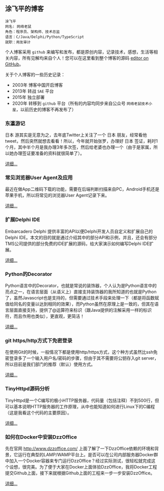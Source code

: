 ## 涂飞平的博客

~~~
涂飞平
网名: 网络老鼠
角色：程序员、架构师、技术总监
语言：C/Java/Delphi/Python/TypeScript
就职：用友审计
~~~

个人博客采用 `github` 来编写和发布，都是原创内容，记录技术，感想，生活等相关内容，所有见解均来自个人！您可以在这里看到整个博客的源码 [editor on GitHub](https://github.com/tufeiping/tufeiping.github.io/edit/master/README.md)。

关于个人博客的一些历史记录：

- 2003年 博客中国开启博客
- 2013年 转战 `SAE` 平台
- 2015年 独立部署
- 2020年 转移到 `github` 平台（所有的内容均同步来自公众号 `网络老鼠技术小屋`，以前历史的博客不再发布了） 


### 东瀛游记

日本 游其实是无意为之，去年底Twitter上关注了一个 日本 朋友，经常看他tweet，然后突然就想去看看！所以，今年就开始张罗，办理好 日本 签证，耗时1个月，其中半个月是我办理3年多次签，然后给老婆也办理一个（由于是家属，所以她办理签证要准备的资料就很简单了）。

[详细...](http://www.tufieping.cn)

### 常见浏览器User Agent及应用

最近在做App二维码下载的功能，需要在后端判断扫描来自PC，Android手机还是苹果手机，所以将常见的浏览器User Agent记录下来。

[详细...](http://www.tufieping.cn)

### 扩展Delphi IDE

Embarcadero Delphi 提供丰富的API以便Delphi开发人员自定义和扩展自己的Delphi IDE。本文的目的就是通过介绍其中的部分API和示例，并且，还会有部分TMS公司提供的部分免费的IDE扩展的源码，给大家演示如何编写Delphi IDE扩展。

[详细...](http://www.tufieping.cn)

### Python的Decorator

Python语言中的Decorator，也就是常说的装饰器，个人认为是Python语言中的亮点之一，在语言层面（从语义上）直接支持装饰器的我所知道的也就是Python了，虽然Javascript也是支持的，但需要通过技术手段来处理一下（都是将函数赋值给同名的变量以达到相同的效果），而Python虽然在原理上是一致的，但其在语言层面直接支持，提供了@运算符来标识（跟Java提供的注解采用一样的标识符，而且作用也类似），更直观，更简洁！

[详细...](http://www.tufieping.cn)

### git https/http方式下免密登录

在使用Git的时候，一般情况下都是使用http/https方式，这个种方式虽然比ssh免密登录多了一个输入用户名/密码的步骤，但由于其不需要将公钥存入git server，所以目前是我们部门的推荐（默认）使用方式。

[详细...](http://www.tufieping.cn)

### TinyHttpd源码分析

TinyHttpd是一个C编写的极小HTTP服务器，代码量（包括注释）不到500行，但可以基本说明HTTP服务器的工作原理，从中也能知道如何进行Linux下的C编程（这是我看这个代码的主要原因）。

[详细...](http://www.tufieping.cn)


### 如何在Docker中安装DzzOffice

先在官网 http://www.dzzoffice.com/ 上面了解了一下DzzOffice依赖的环境和背景，它运行在典型的LAMP/WAMP平台上。是否可以在公司内部服务器Docker群中加入一个Docker容器来专门运行DzzOffice？经过实际测试，很轻松就完成这个设想，很完美。为了便于大家在Docker上面体验DzzOffice，我将Docker工程提交Github上面，接下来就根据Github上面的工程来一步一步安装DzzOffice。

[详细...](http://www.tufieping.cn)
